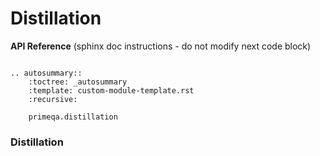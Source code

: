 <!-- START sphinx doc instructions - DO NOT MODIFY next code, please -->
# Distillation

<p><strong>API Reference</strong><span class="readme-msg">&nbsp;(sphinx doc instructions - do not modify next code block)</span></p>        

```{eval-rst}

.. autosummary::
    :toctree: _autosummary
    :template: custom-module-template.rst
    :recursive:
   
    primeqa.distillation

```
<!-- END sphinx doc instructions - DO NOT MODIFY above code, please -->

### Distillation

